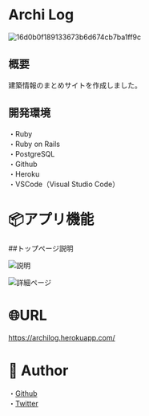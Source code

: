 

# Archi Log

![16d0b0f189133673b6d674cb7ba1ff9c](https://user-images.githubusercontent.com/67260509/94368727-bdcf6900-0120-11eb-9dbf-b00b3c5e9901.gif)

## 概要
建築情報のまとめサイトを作成しました。

## 開発環境
・Ruby<br>
・Ruby on Rails<br>
・PostgreSQL<br>
・Github<br>
・Heroku<br>
・VSCode（Visual Studio Code）

# 📦アプリ機能

##トップページ説明 

![説明](https://user-images.githubusercontent.com/67260509/94383678-b9846980-017b-11eb-930d-24986e8e8ee6.jpg)

![詳細ページ](https://user-images.githubusercontent.com/67260509/94383705-cacd7600-017b-11eb-9d53-67fe407a7924.jpg)

# 🌐URL
https://archilog.herokuapp.com/


# 👀 Author
・[Github](https://github.com/sat0chika)<br>
・[Twitter](https://twitter.com/5atochika)
